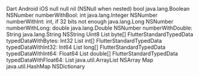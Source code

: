 Dart	            Android	                                iOS
null                null	                            nil (NSNull when nested)
bool	        java.lang.Boolean	                    NSNumber numberWithBool:
int	            java.lang.Integer	                    NSNumber numberWithInt:
int,        if 32 bits not enough	java.lang.Long	    NSNumber numberWithLong:
double	        java.lang.Double	                    NSNumber numberWithDouble:
String	        java.lang.String	                    NSString
Uint8 List	    byte[]	                                FlutterStandardTypedData typedDataWithBytes:
Int32 List	    int[]	                                FlutterStandardTypedData typedDataWithInt32:
Int64 List	    long[]	                                FlutterStandardTypedData typedDataWithInt64:
Float64 List	double[]	                            FlutterStandardTypedData typedDataWithFloat64:
List	        java.util.ArrayList	                    NSArray
Map	            java.util.HashMap	                    NSDictionary





































